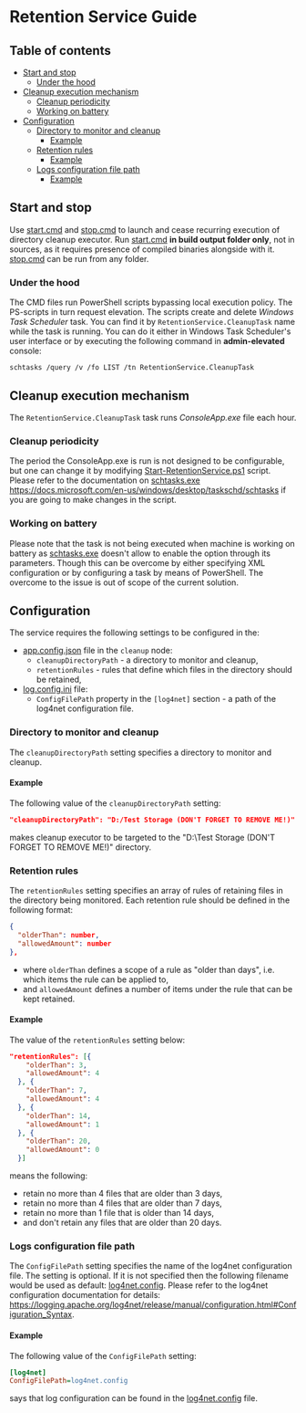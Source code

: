 ﻿# Retention Service Guide

## Table of contents
- [Start and stop](#start-and-stop)
  * [Under the hood](#under-the-hood)
- [Cleanup execution mechanism](#cleanup-execution-mechanism)
  * [Cleanup periodicity](#cleanup-periodicity)
  * [Working on battery](#working-on-battery)
- [Configuration](#configuration)
  * [Directory to monitor and cleanup](#directory-to-monitor-and-cleanup)
    + [Example](#directory-to-monitor-and-cleanup--example)
  * [Retention rules](#retention-rules)
    + [Example](#retention-rules--example)
  * [Logs configuration file path](#logs-configuration-file-path)
    + [Example](#logs-configuration-file-path--example)

## Start and stop

Use [start.cmd](start.cmd) and [stop.cmd](stop.cmd) to launch and cease recurring execution of directory cleanup executor. Run [start.cmd](start.cmd) **in build output folder only**, not in sources, as it requires presence of compiled binaries alongside with it. [stop.cmd](stop.cmd) can be run from any folder.

### Under the hood

The CMD files run PowerShell scripts bypassing local execution policy. The PS-scripts in turn request elevation. The scripts create and delete *Windows Task Scheduler* task. You can find it by `RetentionService.CleanupTask` name while the task is running. You can do it either in Windows Task Scheduler's user interface or by executing the following command in **admin-elevated** console:

``` CMD
schtasks /query /v /fo LIST /tn RetentionService.CleanupTask
```

## Cleanup execution mechanism

The `RetentionService.CleanupTask` task runs *ConsoleApp.exe* file each hour.

### Cleanup periodicity

The period the ConsoleApp.exe is run is not designed to be configurable, but one can change it by modifying [Start-RetentionService.ps1](Start-RetentionService.ps1) script. Please refer to the documentation on [schtasks.exe](C:/Windows/System32/schtasks.exe) https://docs.microsoft.com/en-us/windows/desktop/taskschd/schtasks if you are going to make changes in the script.

### Working on battery

Please note that the task is not being executed when machine is working on battery as [schtasks.exe](C:/Windows/System32/schtasks.exe) doesn't allow to enable the option through its parameters. Though this can be overcome by either specifying XML configuration or by configuring a task by means of PowerShell. The overcome to the issue is out of scope of the current solution.

## Configuration

The service requires the following settings to be configured in the:
* [app.config.json](app.config.json) file in the `cleanup` node:
  * `cleanupDirectoryPath` - a directory to monitor and cleanup,
  * `retentionRules` - rules that define which files in the directory should be retained,
* [log.config.ini](log.config.ini) file:
  * `ConfigFilePath` property in the `[log4net]` section - a path of the log4net configuration file.

### Directory to monitor and cleanup

The `cleanupDirectoryPath` setting specifies a directory to monitor and cleanup.

<a id="directory-to-monitor-and-cleanup--example" name="directory-to-monitor-and-cleanup--example"></a>
#### Example

The following value of the `cleanupDirectoryPath` setting:

``` JSON
"cleanupDirectoryPath": "D:/Test Storage (DON'T FORGET TO REMOVE ME!)"
```

makes cleanup executor to be targeted to the "D:\Test Storage (DON'T FORGET TO REMOVE ME!)" directory.

### Retention rules

The `retentionRules` setting specifies an array of rules of retaining files in the directory being monitored. Each retention rule should be defined in the following format:

``` JSON
{
  "olderThan": number,
  "allowedAmount": number
},
```

* where `olderThan` defines a scope of a rule as "older than days", i.e. which items the rule can be applied to,
* and `allowedAmount` defines a number of items under the rule that can be kept retained.

<a id="retention-rules--example" name="retention-rules--example"></a>
#### Example

The value of the `retentionRules` setting below:

``` JSON
"retentionRules": [{
    "olderThan": 3,
    "allowedAmount": 4
  }, {
    "olderThan": 7,
    "allowedAmount": 4
  }, {
    "olderThan": 14,
    "allowedAmount": 1
  }, {
    "olderThan": 20,
    "allowedAmount": 0
  }]
```

means the following:
* retain no more than 4 files that are older than 3 days,
* retain no more than 4 files that are older than 7 days,
* retain no more than 1 file that is older than 14 days,
* and don't retain any files that are older than 20 days.

### Logs configuration file path

The `ConfigFilePath` setting specifies the name of the log4net configuration file. The setting is optional. If it is not specified then the following filename would be used as default: [log4net.config](../Logging/log4net.config). Please refer to the log4net configuration documentation for details: https://logging.apache.org/log4net/release/manual/configuration.html#Configuration_Syntax.

<a id="logs-configuration-file-path--example" name="logs-configuration-file-path--example"></a>
#### Example

The following value of the `ConfigFilePath` setting:

``` INI
[log4net]
ConfigFilePath=log4net.config
```

says that log configuration can be found in the [log4net.config](../Logging/log4net.config) file.
